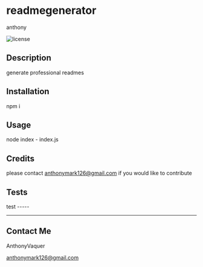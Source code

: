 # readmegenerator

anthony


 ![license](https://img.shields.io/badge/license-MIT-green.svg)

## Description

generate professional readmes

## Installation

npm i

## Usage

node index - index.js

## Credits

please contact anthonymark126@gmail.com if you would like to contribute

## Tests

test -----

- - - - - - - - - - - - - - - - - - - - - -

## Contact Me

AnthonyVaquer

anthonymark126@gmail.com

